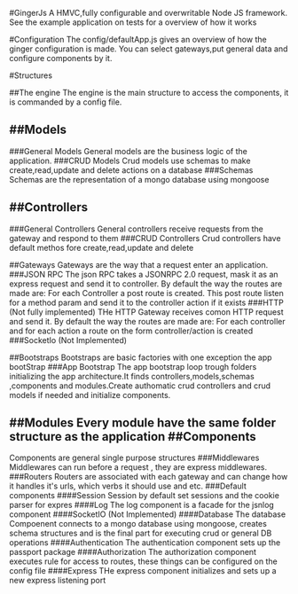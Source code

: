 #GingerJs
    A HMVC,fully configurable and overwritable Node JS framework.
    See the example application on tests for a overview of how it works

#Configuration
	The config/defaultApp.js gives an overview of how the ginger configuration is made. You can select gateways,put general data and configure components by it.

#Structures

##The engine
    The engine is the main structure to access the components, it is commanded by a config file.

##Models
---
###General Models
    General models are the business logic of the application.
###CRUD Models
    Crud models use schemas to make create,read,update and delete actions on a database
###Schemas
	Schemas are the representation of a mongo database using mongoose

##Controllers
---
###General Controllers
	General controllers receive requests from the gateway and respond to them
###CRUD Controllers
	Crud controllers have default methos fore create,read,update and delete

##Gateways
	Gateways are the way that a request enter an application.
###JSON RPC 
	The json RPC takes a JSONRPC 2.0 request, mask it as an express request and send it to controller.
	By default the way the routes are made are:
		For each Controller a post route is created.
		This post route listen for a method param and send it to the controller action if it exists
###HTTP (Not fully implemented)
	THe HTTP Gateway receives comon HTTP request and send it.
	By default the way the routes are made are:
		For each controller and for each action a route on the form controller/action is created
###SocketIo (Not Implemented)

##Bootstraps
	Bootstraps are basic factories with one exception the app bootStrap
###App Bootstrap
	The app bootstrap loop trough folders initializing the app architecture.It finds controllers,models,schemas ,components and modules.Create authomatic crud controllers and crud models if needed and initialize components.

##Modules
	Every module have the same folder structure as the application
##Components
---
Components are general single purpose structures
###Middlewares
	Middlewares can run before a request , they are express middlewares.
###Routers
	Routers are associated with each gateway and can change  how it handles it's urls, which verbs it should use and etc.
###Default components
####Session
	Session by default set sessions and the cookie parser for expres
####Log
	The log component is a facade for the jsnlog component
####SocketIO (Not Implemented)
####Database
	The database Compoenent connects to a mongo database using mongoose, creates schema structures and is the final part for executing crud or general DB operations
####Authentication
	The authentication component sets up the passport package
####Authorization
	The authorization component executes rule for access to routes, these things can be configured on the config file
####Express
	THe express component initializes and sets up a new express listening port

